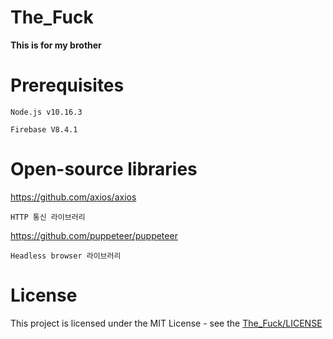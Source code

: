 # The_Fuck
**This is for my brother**
# Prerequisites
    Node.js v10.16.3
    
    Firebase V8.4.1
# Open-source libraries
https://github.com/axios/axios

    HTTP 통신 라이브러리
    
https://github.com/puppeteer/puppeteer

    Headless browser 라이브러리
# License
This project is licensed under the MIT License - see the [The_Fuck/LICENSE](LICENSE)
